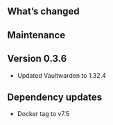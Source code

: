 ## What’s changed

## Maintenance

## Version 0.3.6

- Updated Vaultwarden to 1.32.4

## Dependency updates

- Docker tag to v7.5


